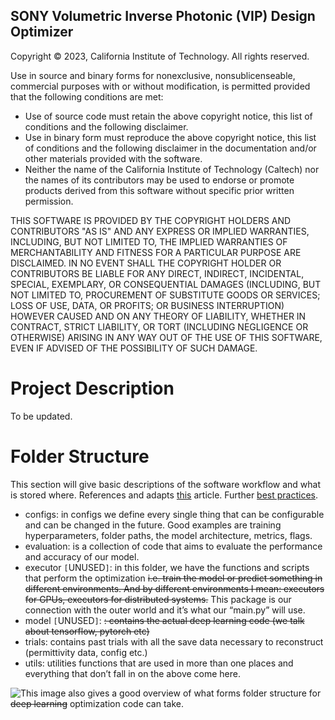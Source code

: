 ## SONY Volumetric Inverse Photonic (VIP) Design Optimizer
Copyright © 2023, California Institute of Technology. All rights reserved.

Use in source and binary forms for nonexclusive, nonsublicenseable, commercial purposes with or without modification, is permitted provided that the following conditions are met:

* Use of source code must retain the above copyright notice, this list of conditions and the following disclaimer.
* Use in binary form must reproduce the above copyright notice, this list of conditions and the following disclaimer in the documentation and/or other materials provided with the software.
* Neither the name of the California Institute of Technology (Caltech) nor the names of its contributors may be used to endorse or promote products derived from this software without specific prior written permission.
 
THIS SOFTWARE IS PROVIDED BY THE COPYRIGHT HOLDERS AND CONTRIBUTORS "AS IS" AND ANY EXPRESS OR IMPLIED WARRANTIES, INCLUDING, BUT NOT LIMITED TO, THE IMPLIED WARRANTIES OF MERCHANTABILITY AND FITNESS FOR A PARTICULAR PURPOSE ARE DISCLAIMED. IN NO EVENT SHALL THE COPYRIGHT HOLDER OR CONTRIBUTORS BE LIABLE FOR ANY DIRECT, INDIRECT, INCIDENTAL, SPECIAL, EXEMPLARY, OR CONSEQUENTIAL DAMAGES (INCLUDING, BUT NOT LIMITED TO, PROCUREMENT OF SUBSTITUTE GOODS OR SERVICES; LOSS OF USE, DATA, OR PROFITS; OR BUSINESS INTERRUPTION) HOWEVER CAUSED AND ON ANY THEORY OF LIABILITY, WHETHER IN CONTRACT, STRICT LIABILITY, OR TORT (INCLUDING NEGLIGENCE OR OTHERWISE) ARISING IN ANY WAY OUT OF THE USE OF THIS SOFTWARE, EVEN IF ADVISED OF THE POSSIBILITY OF SUCH DAMAGE.


# Project Description
To be updated.

# Folder Structure
This section will give basic descriptions of the software workflow and what is stored where.
References and adapts [this](https://theaisummer.com/best-practices-deep-learning-code/) article.
Further [best practices](https://neptune.ai/blog/how-to-organize-deep-learning-projects-best-practices).

- configs: in configs we define every single thing that can be configurable and can be changed in the future. Good examples are training hyperparameters, folder paths, the model architecture, metrics, flags.
- evaluation: is a collection of code that aims to evaluate the performance and accuracy of our model.
- executor `[`UNUSED`]`: in this folder, we have the functions and scripts that perform the optimization ~~i.e. train the model or predict something in different environments. And by different environments I mean: executors for GPUs, executors for distributed systems.~~ This package is our connection with the outer world and it’s what our “main.py” will use.
- model `[`UNUSED`]`: ~~: contains the actual deep learning code (we talk about tensorflow, pytorch etc)~~
- trials: contains past trials with all the save data necessary to reconstruct (permittivity data, config etc.)
- utils: utilities functions that are used in more than one places and everything that don’t fall in on the above come here.

![This image](https://i0.wp.com/neptune.ai/wp-content/uploads/2022/10/DL-project-directory.png) also gives a good overview of what forms folder structure for ~~deep learning~~ optimization code can take.